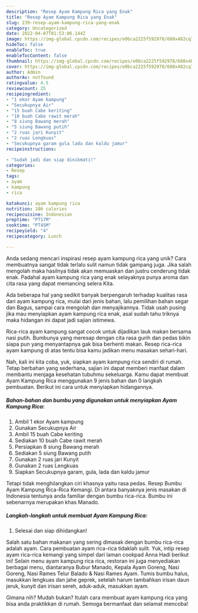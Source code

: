 ```yaml
---
description: "Resep Ayam Kampung Rica yang Enak"
title: "Resep Ayam Kampung Rica yang Enak"
slug: 239-resep-ayam-kampung-rica-yang-enak
category: Uncategorized
date: 2022-04-07T01:53:06.144Z
image: https://img-global.cpcdn.com/recipes/e0bca2225f592978/680x482cq70/ayam-kampung-rica-foto-resep-utama.jpg
hideToc: false
enableToc: true
enableTocContent: false
thumbnail: https://img-global.cpcdn.com/recipes/e0bca2225f592978/680x482cq70/ayam-kampung-rica-foto-resep-utama.jpg
cover: https://img-global.cpcdn.com/recipes/e0bca2225f592978/680x482cq70/ayam-kampung-rica-foto-resep-utama.jpg
author: Admin
authorAv: notfound
ratingvalue: 4.5
reviewcount: 25
recipeingredient:
- "1 ekor Ayam kampung"
- "Secukupnya Air"
- "15 buah Cabe keriting"
- "10 buah Cabe rawit merah"
- "8 siung Bawang merah"
- "5 siung Bawang putih"
- "2 ruas jari Kunyit"
- "2 ruas Lengkuas"
- "Secukupnya garam gula lada dan kaldu jamur"
recipeinstructions:

- "Sudah jadi dan siap dinikmati!"
categories:
- Resep
tags:
- ayam
- kampung
- rica

katakunci: ayam kampung rica 
nutrition: 186 calories
recipecuisine: Indonesian
preptime: "PT17M"
cooktime: "PT45M"
recipeyield: "4"
recipecategory: Lunch

---
```





Anda sedang mencari inspirasi resep ayam kampung rica yang unik? Cara membuatnya sangat tidak terlalu sulit namun tidak gampang juga. Jika salah mengolah maka hasilnya tidak akan memuaskan dan justru cenderung tidak enak. Padahal ayam kampung rica yang enak selayaknya punya aroma dan cita rasa yang dapat memancing selera Kita.





Ada beberapa hal yang sedikit banyak berpengaruh terhadap kualitas rasa dari ayam kampung rica, mulai dari jenis bahan, lalu pemilihan bahan segar dan Bagus, sampai cara mengolah dan menyajikannya. Tidak usah pusing jika mau menyiapkan ayam kampung rica enak,      asal sudah tahu triknya maka hidangan ini dapat jadi sajian istimewa.














Rica-rica ayam kampung sangat cocok untuk dijadikan lauk makan bersama nasi putih. Bumbunya yang meresap dengan cita rasa gurih dan pedas bikin siapa pun yang menyantapnya gak bisa berhenti makan. Resep rica-rica ayam kampung di atas tentu bisa kamu jadikan menu masakan sehari-hari.






Nah, kali ini kita coba, yuk, siapkan ayam kampung rica sendiri di rumah. Tetap berbahan yang sederhana, sajian ini dapat memberi manfaat dalam membantu menjaga kesehatan tubuhmu sekeluarga. Kamu dapat membuat Ayam Kampung Rica menggunakan 9 jenis bahan dan 0 langkah pembuatan. Berikut ini cara untuk menyiapkan hidangannya.

<!--inarticleads1-->

##### Bahan-bahan dan bumbu yang digunakan untuk menyiapkan Ayam Kampung Rica:

1. Ambil 1 ekor Ayam kampung
1. Gunakan Secukupnya Air
1. Ambil 15 buah Cabe keriting
1. Sediakan 10 buah Cabe rawit merah
1. Persiapkan 8 siung Bawang merah
1. Sediakan 5 siung Bawang putih
1. Gunakan 2 ruas jari Kunyit
1. Gunakan 2 ruas Lengkuas
1. Siapkan Secukupnya garam, gula, lada dan kaldu jamur


Tetapi tidak menghilangkan ciri khasnya yaitu rasa pedas. Resep Bumbu Ayam Kampung Rica-Rica Kemangi. Di antara banyaknya jenis masakan di Indonesia tentunya anda familiar dengan bumbu rica-rica. Bumbu ini sebenarnya merupakan khas Manado. 

<!--inarticleads2-->

##### Langkah-langkah untuk membuat Ayam Kampung Rica:


1. Selesai dan siap dihidangkan!

Salah satu bahan makanan yang sering dimasak dengan bumbu rica-rica adalah ayam. Cara pembuatan ayam rica-rica tidaklah sulit. Yuk, intip resep ayam rica-rica kemangi yang simpel dari laman cookpad Anna Hadi berikut ini! Selain menu ayam kampung rica rica, restoran ini juga menyediakan berbagai menu, diantaranya Bubur Manado, Kepala Ayam Goreng, Nasi Goreng, Nasi Rames Telur Balado &amp; Nasi Rames Ayam. Tumis bumbu halus, masukkan lengkuas dan jahe geprek, setelah harum tambahkan irisan daun jeruk, kunyit dan irisan sereh, aduk-aduk, masukkan ayam. 

Gimana nih? Mudah bukan? Itulah cara membuat ayam kampung rica yang bisa anda praktikkan di rumah. Semoga bermanfaat dan selamat mencoba!
